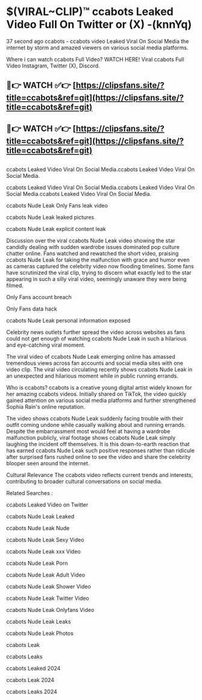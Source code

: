 # $(VIRAL~CLIP)™ ccabots Leaked Video Full On Twitter or (X) -(knnYq)
37 second ago ccabots - ccabots video Leaked Viral On Social Media the internet by storm and amazed viewers on various social media platforms.

Where i can watch ccabots Full Video? WATCH HERE! Viral ccabots Full Video Instagram, Twitter (X), Discord.

## 🔴👉 WATCH ✅👉 [https://clipsfans.site/?title=ccabots&ref=git](https://clipsfans.site/?title=ccabots&ref=git)
## 🔴👉 WATCH ✅👉 [https://clipsfans.site/?title=ccabots&ref=git](https://clipsfans.site/?title=ccabots&ref=git)
##
ccabots Leaked Video Viral On Social Media.ccabots Leaked Video Viral On Social Media.

ccabots Leaked Video Viral On Social Media.ccabots Leaked Video Viral On Social Media.ccabots Leaked Video Viral On Social Media.

ccabots Nude Leak Only Fans leak video

ccabots Nude Leak leaked pictures

ccabots Nude Leak explicit content leak

Discussion over the viral ccabots Nude Leak video showing the star candidly dealing with sudden wardrobe issues dominated pop culture chatter online. Fans watched and rewatched the short video, praising ccabots Nude Leak for taking the malfunction with grace and humor even as cameras captured the celebrity video now flooding timelines. Some fans have scrutinized the viral clip, trying to discern what exactly led to the star appearing in such a silly viral video, seemingly unaware they were being filmed.


Only Fans account breach

Only Fans data hack

ccabots Nude Leak personal information exposed

Celebrity news outlets further spread the video across websites as fans could not get enough of watching ccabots Nude Leak in such a hilarious and eye-catching viral moment.


The viral video of ccabots Nude Leak emerging online has amassed tremendous views across fan accounts and social media sites with one video clip. The viral video circulating recently shows ccabots Nude Leak in an unexpected and hilarious moment while in public running errands.


Who is ccabots? ccabots is a creative young digital artist widely known for her amazing ccabots videos. Initially shared on TikTok, the video quickly gained attention on various social media platforms and further strengthened Sophia Rain's online reputation.

The video shows ccabots Nude Leak suddenly facing trouble with their outfit coming undone while casually walking about and running errands. Despite the embarrassment most would feel at having a wardrobe malfunction publicly, viral footage shows ccabots Nude Leak simply laughing the incident off themselves. It is this down-to-earth reaction that has earned ccabots Nude Leak such positive responses rather than ridicule after surprised fans rushed online to see the video and share the celebrity blooper seen around the internet.

Cultural Relevance The ccabots video reflects current trends and interests, contributing to broader cultural conversations on social media.

Related Searches :

ccabots Leaked Video on Twitter

ccabots Nude Leak Leaked

ccabots Nude Leak Nude

ccabots Nude Leak Sexy Video

ccabots Nude Leak xxx Video

ccabots Nude Leak Porn

ccabots Nude Leak Adult Video

ccabots Nude Leak Shower Video

ccabots Nude Leak Twitter Video

ccabots Nude Leak Onlyfans Video

ccabots Nude Leak Leaks

ccabots Nude Leak Photos

ccabots Leak

ccabots Leaks

ccabots Leaked 2024

ccabots Leak 2024

ccabots Leaks 2024
